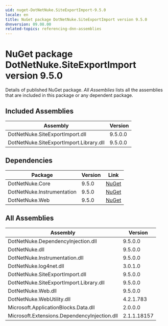 ```yaml
---
uid: nuget-DotNetNuke.SiteExportImport-9.5.0
locale: en
title: NuGet package DotNetNuke.SiteExportImport version 9.5.0
dnnversion: 09.08.00
related-topics: referencing-dnn-assemblies
---
```


# NuGet package DotNetNuke.SiteExportImport version 9.5.0
Details of published NuGet package.
*All Assemblies* lists all the assemblies that are included in this package or any dependent package.

## Included Assemblies

|Assembly|Version|
|---|---|
|DotNetNuke.SiteExportImport.dll|9.5.0.0|
|DotNetNuke.SiteExportImport.Library.dll|9.5.0.0|

## Dependencies

|Package|Version|Link|
|---|---|---|
|DotNetNuke.Core|9.5.0|[NuGet](https://www.nuget.org/packages/DotNetNuke.Core/9.5.0)|
|DotNetNuke.Instrumentation|9.5.0|[NuGet](https://www.nuget.org/packages/DotNetNuke.Instrumentation/9.5.0)|
|DotNetNuke.Web|9.5.0|[NuGet](https://www.nuget.org/packages/DotNetNuke.Web/9.5.0)|

## All Assemblies

|Assembly|Version|
|---|---|
|DotNetNuke.DependencyInjection.dll|9.5.0.0|
|DotNetNuke.dll|9.5.0.0|
|DotNetNuke.Instrumentation.dll|9.5.0.0|
|DotNetNuke.log4net.dll|3.0.1.0|
|DotNetNuke.SiteExportImport.dll|9.5.0.0|
|DotNetNuke.SiteExportImport.Library.dll|9.5.0.0|
|DotNetNuke.Web.dll|9.5.0.0|
|DotNetNuke.WebUtility.dll|4.2.1.783|
|Microsoft.ApplicationBlocks.Data.dll|2.0.0.0|
|Microsoft.Extensions.DependencyInjection.dll|2.1.1.18157|

